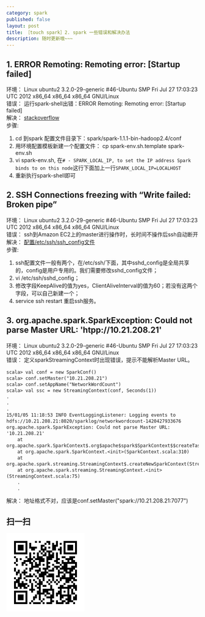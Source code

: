 ```yaml
---
category: spark  
published: false  
layout: post  
title: ［touch spark］2. spark 一些错误和解决办法
description: 随时更新哦~~~
---  
```


##  
## 1. ERROR Remoting: Remoting error: [Startup failed]   
环境： Linux ubuntu2 3.2.0-29-generic #46-Ubuntu SMP Fri Jul 27 17:03:23 UTC 2012 x86_64 x86_64 x86_64 GNU/Linux  
错误： 运行spark-shell出错：ERROR Remoting: Remoting error: [Startup failed]   
解决： [stackoverflow](http://stackoverflow.com/questions/26305930/error-when-running-spark-shell-error-remoting-remoting-error-startup-failed)    
步骤:
>>
1. cd 到spark 配置文件目录下：spark/spark-1.1.1-bin-hadoop2.4/conf  
2. 用环境配置模板新建一个配置文件： cp spark-env.sh.template spark-env.sh
3. vi spark-env.sh, 在`# - SPARK_LOCAL_IP, to set the IP address Spark binds to on this node`这行下面加上一行`SPARK_LOCAL_IP=LOCALHOST`   
4. 重新执行spark-shell即可   

## 2. SSH Connections freezing with “Write failed: Broken pipe”
环境： Linux ubuntu2 3.2.0-29-generic #46-Ubuntu SMP Fri Jul 27 17:03:23 UTC 2012 x86_64 x86_64 x86_64 GNU/Linux  
错误： ssh到Amazon EC2上的master进行操作时，长时间不操作后ssh自动断开   
解决： [配置/etc/ssh/ssh_config文件](http://adminsgoodies.com/ssh-connections-freezing-with-%E2%80%9Cwrite-failed-broken-pipe%E2%80%9D/)    
步骤:
>>  
1. ssh配置文件一般有两个，在/etc/ssh/下面，其中sshd_config是全局共享的，config是用户专用的。我们需要修改sshd_config文件；  
2. vi /etc/ssh/sshd_config；  
3. 修改字段KeepAlive的值为yes，ClientAliveInterval的值为60；若没有这两个字段，可以自己新建一个；  
4. service ssh restart 重启ssh服务。  


## 3. org.apache.spark.SparkException: Could not parse Master URL: 'htpp://10.21.208.21'
环境： Linux ubuntu2 3.2.0-29-generic #46-Ubuntu SMP Fri Jul 27 17:03:23 UTC 2012 x86_64 x86_64 x86_64 GNU/Linux  
错误： 定义sparkStreamingContext时出现错误，提示不能解析Master URL。 

    scala> val conf = new SparkConf()
    scala> conf.setMaster("10.21.208.21")
    scala> conf.setAppName("NetworkWordCount")
    scala> val ssc = new StreamingContext(conf, Seconds(1))
    .
    .
    .
    15/01/05 11:18:53 INFO EventLoggingListener: Logging events to hdfs://10.21.208.21:8020/sparklog/networkwordcount-1420427933676
    org.apache.spark.SparkException: Could not parse Master URL: '10.21.208.21'
        at org.apache.spark.SparkContext$.org$apache$spark$SparkContext$$createTaskScheduler(SparkContext.scala:1624)
        at org.apache.spark.SparkContext.<init>(SparkContext.scala:310)
        at org.apache.spark.streaming.StreamingContext$.createNewSparkContext(StreamingContext.scala:555)
        at org.apache.spark.streaming.StreamingContext.<init>(StreamingContext.scala:75)
        .
        .
解决： 地址格式不对，应该是conf.setMaster("spark://10.21.208.21:7077")



## 扫一扫     

![2014-12-02-spark-warnings-and-errors.md](../../images/share/2014-12-02-spark-warnings-and-errors.md.jpg)
